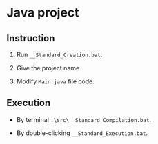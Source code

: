 # Java project

## Instruction

1. Run `__Standard_Creation.bat`.

2. Give the project name.

3. Modify `Main.java` file code.

## Execution

* By terminal `.\src\__Standard_Compilation.bat`.

* By double-clicking `__Standard_Execution.bat`.